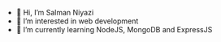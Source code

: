 - 👋 Hi, I’m Salman Niyazi
- 👀 I’m interested in web development
- 🌱 I’m currently learning NodeJS, MongoDB and ExpressJS
<!---
SalmanNiyazi/SalmanNiyazi is a ✨ special ✨ repository because its `README.md` (this file) appears on your GitHub profile.
You can click the Preview link to take a look at your changes.
--->
